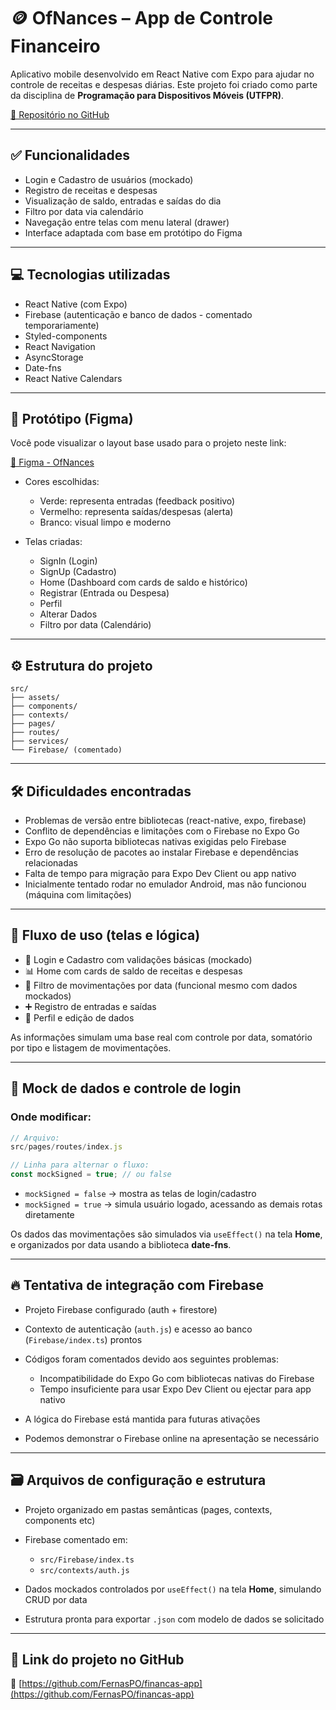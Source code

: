 # 🪙 **OfNances – App de Controle Financeiro**

Aplicativo mobile desenvolvido em React Native com Expo para ajudar no controle de receitas e despesas diárias. Este projeto foi criado como parte da disciplina de **Programação para Dispositivos Móveis (UTFPR)**.

[🔗 Repositório no GitHub](https://github.com/FernasPO/financas-app)

---

## ✅ Funcionalidades

* Login e Cadastro de usuários (mockado)
* Registro de receitas e despesas
* Visualização de saldo, entradas e saídas do dia
* Filtro por data via calendário
* Navegação entre telas com menu lateral (drawer)
* Interface adaptada com base em protótipo do Figma

---

## 💻 Tecnologias utilizadas

* React Native (com Expo)
* Firebase (autenticação e banco de dados - comentado temporariamente)
* Styled-components
* React Navigation
* AsyncStorage
* Date-fns
* React Native Calendars

---

## 🎨 Protótipo (Figma)

Você pode visualizar o layout base usado para o projeto neste link:

[🔗 Figma - OfNances](https://www.figma.com/design/C2wIBFKFYcQU99wy9EbAuF/OfNances)

* Cores escolhidas:

  * Verde: representa entradas (feedback positivo)
  * Vermelho: representa saídas/despesas (alerta)
  * Branco: visual limpo e moderno

* Telas criadas:

  * SignIn (Login)
  * SignUp (Cadastro)
  * Home (Dashboard com cards de saldo e histórico)
  * Registrar (Entrada ou Despesa)
  * Perfil
  * Alterar Dados
  * Filtro por data (Calendário)

---

## ⚙️ Estrutura do projeto

```
src/
├── assets/
├── components/
├── contexts/
├── pages/
├── routes/
├── services/
└── Firebase/ (comentado)
```

---

## 🛠️ Dificuldades encontradas

* Problemas de versão entre bibliotecas (react-native, expo, firebase)
* Conflito de dependências e limitações com o Firebase no Expo Go
* Expo Go não suporta bibliotecas nativas exigidas pelo Firebase
* Erro de resolução de pacotes ao instalar Firebase e dependências relacionadas
* Falta de tempo para migração para Expo Dev Client ou app nativo
* Inicialmente tentado rodar no emulador Android, mas não funcionou (máquina com limitações)

---

## 🔄 Fluxo de uso (telas e lógica)

* 🔐 Login e Cadastro com validações básicas (mockado)
* 📊 Home com cards de saldo de receitas e despesas
* 📅 Filtro de movimentações por data (funcional mesmo com dados mockados)
* ➕ Registro de entradas e saídas
* 👤 Perfil e edição de dados

As informações simulam uma base real com controle por data, somatório por tipo e listagem de movimentações.

---

## 🧪 Mock de dados e controle de login

### Onde modificar:

```js
// Arquivo:
src/pages/routes/index.js

// Linha para alternar o fluxo:
const mockSigned = true; // ou false
```

* `mockSigned = false` → mostra as telas de login/cadastro
* `mockSigned = true` → simula usuário logado, acessando as demais rotas diretamente

Os dados das movimentações são simulados via `useEffect()` na tela **Home**, e organizados por data usando a biblioteca **date-fns**.

---

## 🔥 Tentativa de integração com Firebase

* Projeto Firebase configurado (auth + firestore)
* Contexto de autenticação (`auth.js`) e acesso ao banco (`Firebase/index.ts`) prontos
* Códigos foram comentados devido aos seguintes problemas:

  * Incompatibilidade do Expo Go com bibliotecas nativas do Firebase
  * Tempo insuficiente para usar Expo Dev Client ou ejectar para app nativo
* A lógica do Firebase está mantida para futuras ativações
* Podemos demonstrar o Firebase online na apresentação se necessário

---

## 🗃️ Arquivos de configuração e estrutura

* Projeto organizado em pastas semânticas (pages, contexts, components etc)
* Firebase comentado em:

  * `src/Firebase/index.ts`
  * `src/contexts/auth.js`
* Dados mockados controlados por `useEffect()` na tela **Home**, simulando CRUD por data
* Estrutura pronta para exportar `.json` com modelo de dados se solicitado

---

## 📎 Link do projeto no GitHub

🔗 [https://github.com/FernasPO/financas-app](https://github.com/FernasPO/financas-app)
